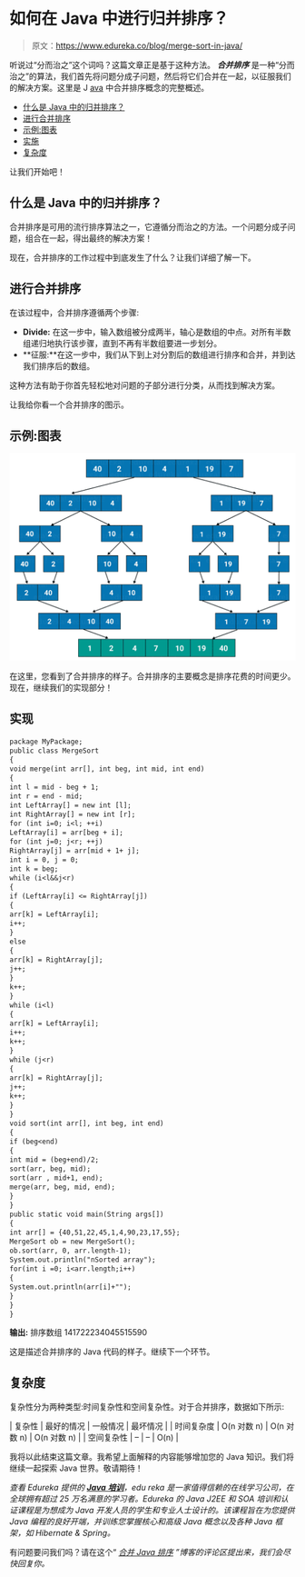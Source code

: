 # 如何在 Java 中进行归并排序？

> 原文：<https://www.edureka.co/blog/merge-sort-in-java/>

听说过“分而治之”这个词吗？这篇文章正是基于这种方法。 ***合并排序*** 是一种“分而治之”的算法，我们首先将问题分成子问题，然后将它们合并在一起，以征服我们的解决方案。这里是 J [ava](https://www.edureka.co/blog/java-tutorial/) 中合并排序概念的完整概述。

*   [什么是 Java 中的归并排序？](#WhatismergesortinJava?)
*   [进行合并排序](#Workingofmergesort)
*   [示例:图表](#Example:Diagram)
*   [实施](#Implementation)
*   [复杂度](#Complexity)

让我们开始吧！

## **什么是 Java 中的归并排序？**

合并排序是可用的流行排序算法之一，它遵循分而治之的方法。一个问题分成子问题，组合在一起，得出最终的解决方案！

现在，合并排序的工作过程中到底发生了什么？让我们详细了解一下。

## **进行合并排序**

在该过程中，合并排序遵循两个步骤:

*   **Divide:** 在这一步中，输入数组被分成两半，轴心是数组的中点。对所有半数组递归地执行该步骤，直到不再有半数组要进一步划分。
*   **征服:**在这一步中，我们从下到上对分割后的数组进行排序和合并，并到达我们排序后的数组。

这种方法有助于你首先轻松地对问题的子部分进行分类，从而找到解决方案。

让我给你看一个合并排序的图示。

## **示例:图表**

![Merge Sort - Edureka](img/3de150a214e9b3a03f7f11d134a57520.png)

在这里，您看到了合并排序的样子。合并排序的主要概念是排序花费的时间更少。现在，继续我们的实现部分！

## **实现**

```
package MyPackage;
public class MergeSort
{
void merge(int arr[], int beg, int mid, int end)
{
int l = mid - beg + 1;
int r = end - mid;
int LeftArray[] = new int [l];
int RightArray[] = new int [r];
for (int i=0; i<l; ++i)
LeftArray[i] = arr[beg + i];
for (int j=0; j<r; ++j)
RightArray[j] = arr[mid + 1+ j];
int i = 0, j = 0;
int k = beg;
while (i<l&&j<r)
{
if (LeftArray[i] <= RightArray[j])
{
arr[k] = LeftArray[i];
i++;
}
else
{
arr[k] = RightArray[j];
j++;
}
k++;
}
while (i<l)
{
arr[k] = LeftArray[i];
i++;
k++;
}
while (j<r)
{
arr[k] = RightArray[j];
j++;
k++;
}
}
void sort(int arr[], int beg, int end)
{
if (beg<end)
{
int mid = (beg+end)/2;
sort(arr, beg, mid);
sort(arr , mid+1, end);
merge(arr, beg, mid, end);
}
}
public static void main(String args[])
{
int arr[] = {40,51,22,45,1,4,90,23,17,55};
MergeSort ob = new MergeSort();
ob.sort(arr, 0, arr.length-1);
System.out.println("nSorted array");
for(int i =0; i<arr.length;i++)
{
System.out.println(arr[i]+"");
}
}
}
```

**输出:** 排序数组 141722234045515590

这是描述合并排序的 Java 代码的样子。继续下一个环节。

## **复杂度**

复杂性分为两种类型:时间复杂性和空间复杂性。对于合并排序，数据如下所示:

| 复杂性 | 最好的情况 | 一般情况 | 最坏情况 |
| 时间复杂度 | O(n 对数 n) | O(n 对数 n) | O(n 对数 n) |
| 空间复杂性 | – | – | O(n) |

我将以此结束这篇文章。我希望上面解释的内容能够增加您的 Java 知识。我们将继续一起探索 Java 世界。敬请期待！

*查看 Edureka 提供的* [***Java 培训***](https://www.edureka.co/java-j2ee-soa-training)*，edu reka 是一家值得信赖的在线学习公司，在全球拥有超过 25 万名满意的学习者。Edureka 的 Java J2EE 和 SOA 培训和认证课程是为想成为 Java 开发人员的学生和专业人士设计的。该课程旨在为您提供 Java 编程的良好开端，并训练您掌握核心和高级 Java 概念以及各种 Java 框架，如 Hibernate & Spring。*

有问题要问我们吗？请在这个“ [*合并 Java 排序*](#_gjdgxs) *”博客的评论区提出来，我们会尽快回复你。*